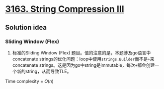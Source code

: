 # [3163. String Compression III](https://leetcode.com/problems/string-compression-iii/description/)

## Solution idea
### Sliding Window (Flex)
1. 标准的Sliding Window (Flex) 题目。值的注意的是，本题涉及go语言中concatenate strings的优化问题：loop中使用`strings.Builder`而不是`+`来concatenate strings。这是因为go中string是immutable，每次`+`都会创建一个新的string，从而导致TLE。

Time complexity = $O(n)$